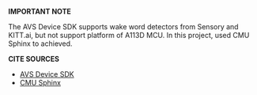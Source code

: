 **IMPORTANT NOTE**

The AVS Device SDK supports wake word detectors from Sensory and KITT.ai, but not support platform of A113D MCU. 
In this project, used CMU Sphinx to achieved.


**CITE SOURCES**

* [AVS Device SDK](https://github.com/alexa/avs-device-sdk)
* [CMU Sphinx](https://cmusphinx.github.io/)
